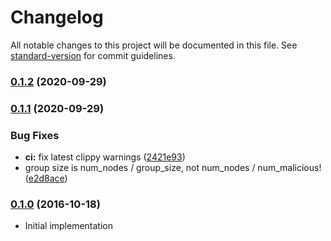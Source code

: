 # Changelog

All notable changes to this project will be documented in this file. See [standard-version](https://github.com/conventional-changelog/standard-version) for commit guidelines.

### [0.1.2](https://github.com/maidsafe/sn_routing_sims/compare/v0.1.1...v0.1.2) (2020-09-29)

### [0.1.1](https://github.com/maidsafe/sn_routing_sims/compare/v0.1.0...v0.1.1) (2020-09-29)


### Bug Fixes

* **ci:** fix latest clippy warnings ([2421e93](https://github.com/maidsafe/sn_routing_sims/commit/2421e931ca1e289db78d15b2a0bf7a0e7feb529f))
* group size is num_nodes / group_size, not num_nodes / num_malicious! ([e2d8ace](https://github.com/maidsafe/sn_routing_sims/commit/e2d8aceabc80fae29ebb8d5233a77a09fe026518))

### [0.1.0](https://github.com/maidsafe/sn_routing_sims/compare/v0.1.0...v0.1.0) (2016-10-18)
* Initial implementation
